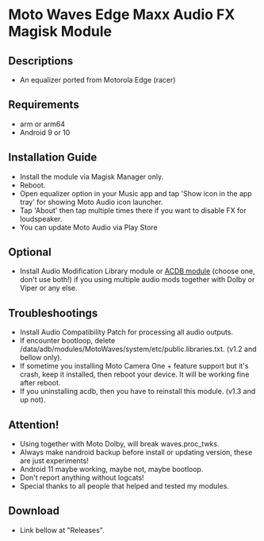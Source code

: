 # Moto Waves Edge Maxx Audio FX Magisk Module

## Descriptions
- An equalizer ported from Motorola Edge (racer)

## Requirements
- arm or arm64
- Android 9 or 10

## Installation Guide
- Install the module via Magisk Manager only.
- Reboot.
- Open equalizer option in your Music app and tap 'Show icon in the app tray' for showing Moto Audio icon launcher.
- Tap 'About' then tap multiple times there if you want to disable FX for loudspeaker.
- You can update Moto Audio via Play Store

## Optional
- Install Audio Modification Library module or [ACDB module](https://t.me/viperatmos) (choose one, don't use both!) if you using multiple audio mods together with Dolby or Viper or any else.

## Troubleshootings
- Install Audio Compatibility Patch for processing all audio outputs.
- If encounter bootloop, delete /data/adb/modules/MotoWaves/system/etc/public.libraries.txt. (v1.2 and bellow only).
- If sometime you installing Moto Camera One + feature support but it's crash, keep it installed, then reboot your device. It will be working fine after reboot.
- If you uninstalling acdb, then you have to reinstall this module. (v1.3 and up not).

## Attention!
- Using together with Moto Dolby, will break waves.proc_twks.
- Always make nandroid backup before install or updating version, these are just experiments!
- Android 11 maybe working, maybe not, maybe bootloop.
- Don't report anything without logcats!
- Special thanks to all people that helped and tested my modules.

## Download
- Link bellow at "Releases".

